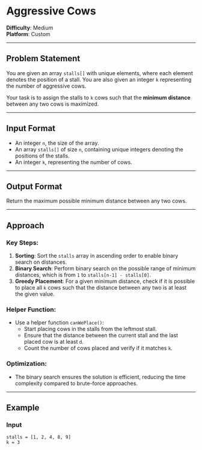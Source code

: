 # Aggressive Cows

**Difficulty**: Medium  
**Platform**: Custom  

---

## Problem Statement

You are given an array `stalls[]` with unique elements, where each element denotes the position of a stall. You are also given an integer `k` representing the number of aggressive cows.

Your task is to assign the stalls to `k` cows such that the **minimum distance** between any two cows is maximized.

---

## Input Format

- An integer `n`, the size of the array.
- An array `stalls[]` of size `n`, containing unique integers denoting the positions of the stalls.
- An integer `k`, representing the number of cows.

---

## Output Format

Return the maximum possible minimum distance between any two cows.

---

## Approach

### Key Steps:
1. **Sorting**: Sort the `stalls` array in ascending order to enable binary search on distances.
2. **Binary Search**: Perform binary search on the possible range of minimum distances, which is from `1` to `stalls[n-1] - stalls[0]`.
3. **Greedy Placement**: For a given minimum distance, check if it is possible to place all `k` cows such that the distance between any two is at least the given value.

### Helper Function:
- Use a helper function `canWePlace()`:
  - Start placing cows in the stalls from the leftmost stall.
  - Ensure that the distance between the current stall and the last placed cow is at least `d`.
  - Count the number of cows placed and verify if it matches `k`.

### Optimization:
- The binary search ensures the solution is efficient, reducing the time complexity compared to brute-force approaches.

---

## Example

### Input
```text
stalls = [1, 2, 4, 8, 9]
k = 3
